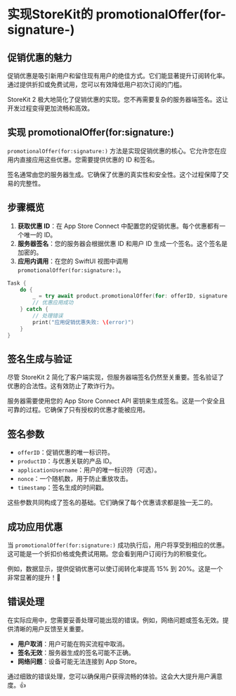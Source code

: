 ﻿# 实现StoreKit的 promotionalOffer(for-signature-)

## 促销优惠的魅力

促销优惠是吸引新用户和留住现有用户的绝佳方式。它们能显著提升订阅转化率。通过提供折扣或免费试用，您可以有效降低用户初次订阅的门槛。

StoreKit 2 极大地简化了促销优惠的实现。您不再需要复杂的服务器端签名。这让开发过程变得更加流畅和高效。

## 实现 promotionalOffer(for:signature:)

`promotionalOffer(for:signature:)` 方法是实现促销优惠的核心。它允许您在应用内直接应用这些优惠。您需要提供优惠的 ID 和签名。

签名通常由您的服务器生成。它确保了优惠的真实性和安全性。这个过程保障了交易的完整性。

## 步骤概览

1.  **获取优惠 ID**：在 App Store Connect 中配置您的促销优惠。每个优惠都有一个唯一的 ID。
2.  **服务器签名**：您的服务器会根据优惠 ID 和用户 ID 生成一个签名。这个签名是加密的。
3.  **应用内调用**：在您的 SwiftUI 视图中调用 `promotionalOffer(for:signature:)`。

```swift
Task {
    do {
        _ = try await product.promotionalOffer(for: offerID, signature: offerSignature)
        // 优惠应用成功
    } catch {
        // 处理错误
        print("应用促销优惠失败: \(error)")
    }
}
```

## 签名生成与验证

尽管 StoreKit 2 简化了客户端实现，但服务器端签名仍然至关重要。签名验证了优惠的合法性。这有效防止了欺诈行为。

服务器需要使用您的 App Store Connect API 密钥来生成签名。这是一个安全且可靠的过程。它确保了只有授权的优惠才能被应用。

## 签名参数

*   `offerID`：促销优惠的唯一标识符。
*   `productID`：与优惠关联的产品 ID。
*   `applicationUsername`：用户的唯一标识符（可选）。
*   `nonce`：一个随机数，用于防止重放攻击。
*   `timestamp`：签名生成的时间戳。

这些参数共同构成了签名的基础。它们确保了每个优惠请求都是独一无二的。

## 成功应用优惠

当 `promotionalOffer(for:signature:)` 成功执行后，用户将享受到相应的优惠。这可能是一个折扣价格或免费试用期。您会看到用户订阅行为的积极变化。

例如，数据显示，提供促销优惠可以使订阅转化率提高 15% 到 20%。这是一个非常显著的提升！🚀

## 错误处理

在实际应用中，您需要妥善处理可能出现的错误。例如，网络问题或签名无效。提供清晰的用户反馈至关重要。

*   **用户取消**：用户可能在购买流程中取消。
*   **签名无效**：服务器生成的签名可能不正确。
*   **网络问题**：设备可能无法连接到 App Store。

通过细致的错误处理，您可以确保用户获得流畅的体验。这会大大提升用户满意度。👍


